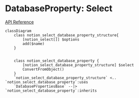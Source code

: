 # DatabaseProperty: Select

[API Reference](https://developers.notion.com/reference/property-object#select)

```mermaid
classDiagram
    class notion_select_database_property_structure{
        [notion_select[]] $options
        add($name)
    }


    class notion_select_database_property {
        [notion_select_database_property_structure] $select
        ConvertFromObject()
    }
    `notion_select_database_property_structure` <.. `notion_select_database_property`:uses
    `DatabasePropertiesBase` --|> `notion_select_database_property`:inherits
```
